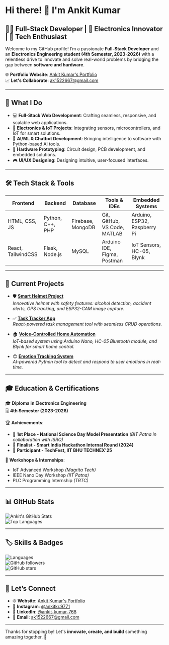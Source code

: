 # Hi there! 👋 I'm Ankit Kumar

## 👨‍💻 Full-Stack Developer | 📡 Electronics Innovator | 🚀 Tech Enthusiast

Welcome to my GitHub profile! I’m a passionate **Full-Stack Developer** and an **Electronics Engineering student (4th Semester, 2023-2026)** with a relentless drive to innovate and solve real-world problems by bridging the gap between **software and hardware**.

🌐 **Portfolio Website**: [Ankit Kumar's Portfolio](https://ankitdev768.github.io/ankit-dev/)  
📈 **Let's Collaborate**: [ak1522667@gmail.com](mailto:ak1522667@gmail.com)

---

## 🌟 **What I Do**
- 💻 **Full-Stack Web Development**: Crafting seamless, responsive, and scalable web applications.
- 📡 **Electronics & IoT Projects**: Integrating sensors, microcontrollers, and IoT for smart solutions.
- 🤖 **AI/ML & Chatbot Development**: Bringing intelligence to software with Python-based AI tools.
- 🔧 **Hardware Prototyping**: Circuit design, PCB development, and embedded solutions.
- 🎮 **UI/UX Designing**: Designing intuitive, user-focused interfaces.

---

## 🛠️ **Tech Stack & Tools**
| **Frontend**      | **Backend**         | **Database**       | **Tools & IDEs**                | **Embedded Systems**         |
|--------------------|---------------------|--------------------|----------------------------------|------------------------------|
| HTML, CSS, JS      | Python, C++, PHP    | Firebase, MongoDB  | Git, GitHub, VS Code, MATLAB    | Arduino, ESP32, Raspberry Pi |
| React, TailwindCSS | Flask, Node.js      | MySQL              | Arduino IDE, Figma, Postman     | IoT Sensors, HC-05, Blynk    |

---

## 🚀 **Current Projects**
- 🛡️ **[Smart Helmet Project](#)**  
  *Innovative helmet with safety features: alcohol detection, accident alerts, GPS tracking, and ESP32-CAM image capture.*
  
- ✅ **[Task Tracker App](#)**  
  *React-powered task management tool with seamless CRUD operations.*

- 🏠 **[Voice-Controlled Home Automation](#)**  
  *IoT-based system using Arduino Nano, HC-05 Bluetooth module, and Blynk for smart home control.*

- 😊 **[Emotion Tracking System](#)**  
  *AI-powered Python tool to detect and respond to user emotions in real-time.*

---

## 🎓 **Education & Certifications**
🎓 **Diploma in Electronics Engineering**  
🗓️ **4th Semester (2023-2026)**  

🏆 **Achievements**:
- 🥇 **1st Place - National Science Day Model Presentation** *(BIT Patna in collaboration with ISRO)*  
- 🎉 **Finalist - Smart India Hackathon Internal Round (2024)**  
- 🏅 **Participant - TechFest, IIT BHU TECHNEX'25**  

📜 **Workshops & Internships**:
- IoT Advanced Workshop *(Magrita Tech)*  
- IEEE Nano Day Workshop *(IIT Patna)*  
- PLC Programming Internship *(TRTC)*  

---

## 📊 **GitHub Stats**
![Ankit's GitHub Stats](https://github-readme-stats.vercel.app/api?username=ankitdev768&show_icons=true&hide_title=true&count_private=true&hide=prs&theme=radical)  
![Top Languages](https://github-readme-stats.vercel.app/api/top-langs/?username=ankitdev768&layout=compact&theme=radical)

---

## 🏷️ **Skills & Badges**
![Languages](https://img.shields.io/badge/Languages-HTML%20%7C%20CSS%20%7C%20JavaScript%20%7C%20React%20%7C%20Python%20%7C%20PHP%20%7C%20C%2B%2B-blue)  
![GitHub followers](https://img.shields.io/github/followers/ankitdev768?label=Follow&style=social)  
![GitHub stars](https://img.shields.io/github/stars/ankitdev768?label=Stars&style=social)

---

## 📩 **Let’s Connect**
- 🌐 **Website**: [Ankit Kumar's Portfolio](https://ankitdev768.github.io/ankit-dev/)  
- 📸 **Instagram**: [@ankitkr.9771](https://www.instagram.com/ankitkr.9771/)  
- 💼 **LinkedIn**: [@ankit-kumar-768](https://www.linkedin.com/in/ankit-kumar-768/)  
- 📧 **Email**: [ak1522667@gmail.com](mailto:ak1522667@gmail.com)

---


Thanks for stopping by! Let's **innovate, create, and build** something amazing together. 🚀
